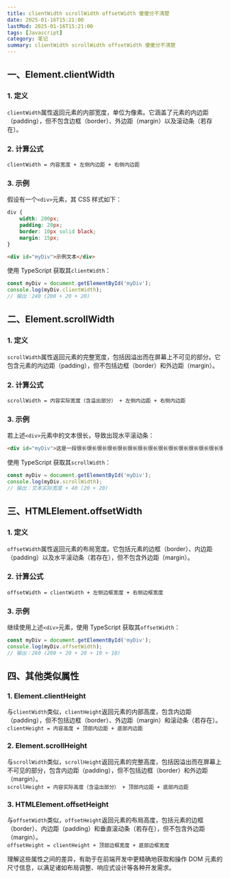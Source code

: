 ```yaml
---
title: clientWidth scrollWidth offsetWidth 傻傻分不清楚  
date: 2025-01-16T15:21:00  
lastMod: 2025-01-16T15:21:00  
tags: [Javascript]  
category: 笔记  
summary: clientWidth scrollWidth offsetWidth 傻傻分不清楚
---
```


## 一、Element.clientWidth

### 1. 定义
`clientWidth`属性返回元素的内部宽度，单位为像素。它涵盖了元素的内边距（padding），但不包含边框（border）、外边距（margin）以及滚动条（若存在）。

### 2. 计算公式
`clientWidth = 内容宽度 + 左侧内边距 + 右侧内边距`

### 3. 示例
假设有一个`<div>`元素，其 CSS 样式如下：
```css
div {
	width: 200px;
	padding: 20px;
	border: 10px solid black;
	margin: 15px;
}
```

```html
<div id="myDiv">示例文本</div>
```

使用 TypeScript 获取其`clientWidth`：
```typescript
const myDiv = document.getElementById('myDiv');
console.log(myDiv.clientWidth); 
// 输出：240 (200 + 20 + 20)
```

## 二、Element.scrollWidth

### 1. 定义
`scrollWidth`属性返回元素的完整宽度，包括因溢出而在屏幕上不可见的部分。它包含元素的内边距（padding），但不包括边框（border）和外边距（margin）。

### 2. 计算公式
`scrollWidth = 内容实际宽度（含溢出部分） + 左侧内边距 + 右侧内边距`

### 3. 示例
若上述`<div>`元素中的文本很长，导致出现水平滚动条：
```html
<div id="myDiv">这是一段很长很长很长很长很长很长很长很长很长很长很长很长很长很长很长很长很长很长很长很长的文本</div>
```

使用 TypeScript 获取其`scrollWidth`：
```typescript
const myDiv = document.getElementById('myDiv');
console.log(myDiv.scrollWidth); 
// 输出：文本实际宽度 + 40 (20 + 20)
```

## 三、HTMLElement.offsetWidth

### 1. 定义
`offsetWidth`属性返回元素的布局宽度。它包括元素的边框（border）、内边距（padding）以及水平滚动条（若存在），但不包含外边距（margin）。

### 2. 计算公式
`offsetWidth = clientWidth + 左侧边框宽度 + 右侧边框宽度`

### 3. 示例
继续使用上述`<div>`元素，使用 TypeScript 获取其`offsetWidth`：
```typescript
const myDiv = document.getElementById('myDiv');
console.log(myDiv.offsetWidth); 
// 输出：260 (200 + 20 + 20 + 10 + 10)
```

## 四、其他类似属性

### 1. Element.clientHeight
与`clientWidth`类似，`clientHeight`返回元素的内部高度，包含内边距（padding），但不包括边框（border）、外边距（margin）和滚动条（若存在）。  
`clientHeight = 内容高度 + 顶部内边距 + 底部内边距`

### 2. Element.scrollHeight
与`scrollWidth`类似，`scrollHeight`返回元素的完整高度，包括因溢出而在屏幕上不可见的部分，包含内边距（padding），但不包括边框（border）和外边距（margin）。  
`scrollHeight = 内容实际高度（含溢出部分） + 顶部内边距 + 底部内边距`

### 3. HTMLElement.offsetHeight
与`offsetWidth`类似，`offsetHeight`返回元素的布局高度，包括元素的边框（border）、内边距（padding）和垂直滚动条（若存在），但不包含外边距（margin）。  
`offsetHeight = clientHeight + 顶部边框宽度 + 底部边框宽度`

理解这些属性之间的差异，有助于在前端开发中更精确地获取和操作 DOM 元素的尺寸信息，以满足诸如布局调整、响应式设计等各种开发需求。
